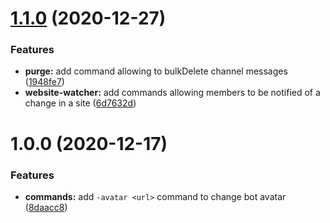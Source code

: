 # [1.1.0](https://github.com/ohanqo/bistro-bot/compare/v1.0.0...v1.1.0) (2020-12-27)


### Features

* **purge:** add command allowing to bulkDelete channel messages ([1948fe7](https://github.com/ohanqo/bistro-bot/commit/1948fe76a62ba9acedb1d9ac0b1afe5043f7ee75))
* **website-watcher:** add commands allowing members to be notified of a change in a site ([6d7632d](https://github.com/ohanqo/bistro-bot/commit/6d7632d7611b6e2a6218a185c3bf151fe4b1d724))

# 1.0.0 (2020-12-17)


### Features

* **commands:** add `-avatar <url>` command to change bot avatar ([8daacc8](https://github.com/ohanqo/bistro-bot/commit/8daacc83f48da50e8363ff1599698403451737d0))
